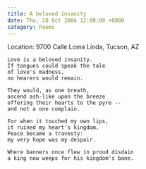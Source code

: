 ```yaml
---
title: A beloved insanity
date: Thu, 28 Oct 2004 12:00:00 +0000
category: Poems
---
```


Location: 9700 Calle Loma Linda, Tucson, AZ

    Love is a beloved insanity.  
    If tongues could speak the tale  
    of love's madness,  
    no hearers would remain.

    They would, as one breath,  
    ascend ash-like upon the breeze  
    offering their hearts to the pyre --  
    and not a one complain.

    For when it touched my own lips,  
    it ruined my heart's kingdom.  
    Peace became a travesty:  
    my very hope was my despair.

    Where banners once flew in proud disdain  
    a king now weeps for his kingdom's bane.


